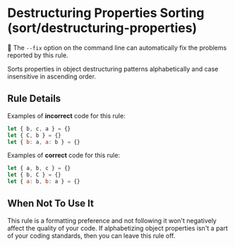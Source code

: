 # Destructuring Properties Sorting (sort/destructuring-properties)

🔧 The `--fix` option on the command line can automatically fix the problems
reported by this rule.

Sorts properties in object destructuring patterns alphabetically and case
insensitive in ascending order.

## Rule Details

Examples of **incorrect** code for this rule:

```js
let { b, c, a } = {}
let { C, b } = {}
let { b: a, a: b } = {}
```

Examples of **correct** code for this rule:

```js
let { a, b, c } = {}
let { b, C } = {}
let { a: b, b: a } = {}
```

## When Not To Use It

This rule is a formatting preference and not following it won't negatively
affect the quality of your code. If alphabetizing object properties isn't a part
of your coding standards, then you can leave this rule off.
